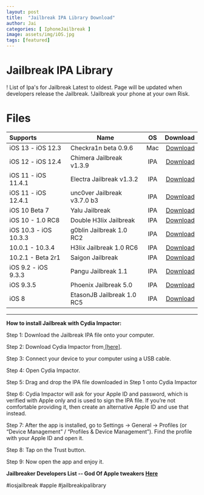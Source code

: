 ```yaml
---
layout: post
title:  "Jailbreak IPA Library Download"
author: Jai
categories: [ IphoneJailbreak ]
image: assets/img/iOS.jpg
tags: [featured]
---
```




# Jailbreak IPA Library

! List of Ipa's for Jailbreak Latest to oldest.  Page will be updated when developers release the Jailbreak. 
!Jailbreak your phone at your own Risk.


# Files

|Supports | Name          | OS         | Download  |			
|:-------- |----------------------------- |:-----------------------:| -------------------------:    |
|iOS 13 - iOS 12.3 | Checkra1n beta 0.9.6  | Mac   | [Download](http://www.mediafire.com/file/c6gks004epkf1gg/checkra1n_beta_0.9.6.dmg/file) |
|iOS 12 - iOS 12.4 | Chimera Jailbreak v1.3.9  | IPA   | [Download](http://www.mediafire.com/file/rup14fsx0s3ckjj/Chimera_v1.3.9-12.0-12.4.zip/file) |
|iOS 11 - iOS 11.4.1| Electra Jailbreak v1.3.2  | IPA   | [Download](http://www.mediafire.com/file/oselrxnn5hkb1d9/electra_v1.3.2.ipa/file) |
|iOS 11 - iOS 12.4.1| unc0ver Jailbreak v3.7.0 b3  | IPA| [Download](http://www.mediafire.com/file/ww86f1wv6fgijwu/unc0ver-v3.8.0.b1.ipa/file) |
|iOS 10 Beta 7 | Yalu Jailbreak  | IPA| [Download](http://www.mediafire.com/file/ud8i3nr7e4pr76q/yalu102.ipa/file) |
|iOS 10 - 1.0 RC8| Double H3lix Jailbreak  | IPA| [Download](http://www.mediafire.com/file/tpi7mgjtbop0dgy/doubleH3lix-RC8.ipa/file) |
|iOS 10.3 - iOS 10.3.3| g0blin Jailbreak 1.0 RC2 | IPA| [Download](http://www.mediafire.com/file/tmdu5s8vt5uv9bz/g0blin_rc2.ipa/file) |
|10.0.1 - 10.3.4| H3lix Jailbreak 1.0 RC6  | IPA| [Download](http://www.mediafire.com/file/ss952mm5sk6r2py/h3lix-RC6.ipa/file) |
|10.2.1 - Beta 2r1| Saigon Jailbreak  | IPA| [Download](http://www.mediafire.com/file/lruta337kxrs4um/Saigon_beta2.ipa/file) |
|iOS 9.2 - iOS 9.3.3| Pangu Jailbreak 1.1  | IPA| [Download](http://www.mediafire.com/file/g48tesenzlq6f5k/pangu_v1.1.ipa/file) |
|iOS 9.3.5 | Phoenix Jailbreak 5.0  | IPA| [Download](http://www.mediafire.com/file/w5miayuauf6pk4s/Phoenix5.ipa/file) |
|iOS 8 | EtasonJB Jailbreak 1.0 RC5  | IPA| [Download](http://www.mediafire.com/file/bpkgq1k38beelvc/etason.ipa/file) |

--------------------

**How to install Jailbreak with Cydia Impactor:**

Step 1: Download the  Jailbreak IPA file onto your computer.

Step 2: Download Cydia Impactor from[  \[here\]](http://www.cydiaimpactor.com/).

Step 3: Connect your device to your computer using a USB cable.

Step 4: Open Cydia Impactor.

Step 5: Drag and drop the IPA file downloaded in Step 1 onto Cydia Impactor

Step 6: Cydia Impactor will ask for your Apple ID and password, which is verified with Apple only and is used to sign the IPA file. If you’re not comfortable providing it, then create an alternative Apple ID and use that instead.

Step 7: After the app is installed, go to Settings -> General -> Profiles (or “Device Management” / “Profiles & Device Management”). Find the profile with your Apple ID and open it.

Step 8: Tap on the Trust button.

Step 9: Now open the app and enjoy it.


**Jailbreaker Developers List -- God Of Apple tweakers  [Here](https://en.wikipedia.org/wiki/IOS_jailbreaking)**

#iosjailbreak #apple #jailbreakipalibrary
